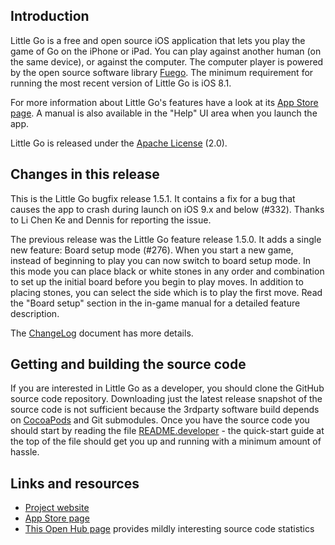 ## Introduction

Little Go is a free and open source iOS application that lets you play the game of Go on the iPhone or iPad. You can play against another human (on the same device), or against the computer. The computer player is powered by the open source software library [Fuego](http://fuego.sf.net/). The minimum requirement for running the most recent version of Little Go is iOS 8.1.

For more information about Little Go's features have a look at its [App Store page](https://apps.apple.com/us/app/little-go/id490753989?ls=1). A manual is also available in the "Help" UI area when you launch the app.

Little Go is released under the [Apache License](http://www.apache.org/licenses/LICENSE-2.0) (2.0).


## Changes in this release

This is the Little Go bugfix release 1.5.1. It contains a fix for a bug that causes the app to crash during launch on iOS 9.x and below (#332). Thanks to Li Chen Ke and Dennis for reporting the issue.

The previous release was the Little Go feature release 1.5.0. It adds a single new feature: Board setup mode (#276). When you start a new game, instead of beginning to play you can now switch to board setup mode. In this mode you can place black or white stones in any order and combination to set up the initial board before you begin to play moves. In addition to placing stones, you can select the side which is to play the first move. Read the "Board setup" section in the in-game manual for a detailed feature description.

The [ChangeLog](doc/ChangeLog) document has more details.


## Getting and building the source code

If you are interested in Little Go as a developer, you should clone the GitHub source code repository. Downloading just the latest release snapshot of the source code is not sufficient because the 3rdparty software build depends on [CocoaPods](https://cocoapods.org/) and Git submodules. Once you have the source code you should start by reading the file [README.developer](doc/README.developer) - the quick-start guide at the top of the file should get you up and running with a minimum amount of hassle.


## Links and resources

* [Project website](https://littlego.herzbube.ch/)
* [App Store page](https://apps.apple.com/us/app/little-go/id490753989?ls=1)
* [This Open Hub page](https://www.openhub.net/p/littlego) provides mildly interesting source code statistics

